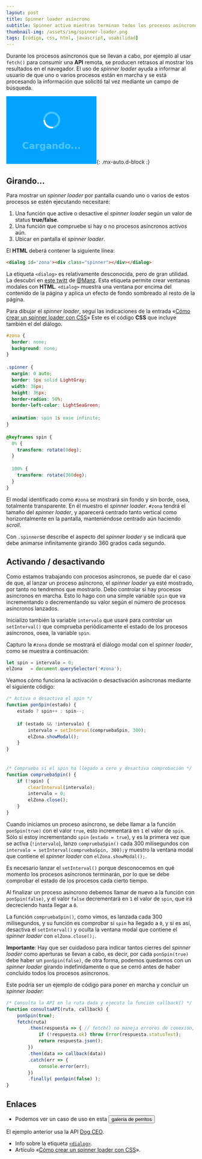 ```yaml
---
layout: post
title: Spinner loader asíncrono
subtitle: Spinner activo mientras terminan todos los procesos asíncronos
thumbnail-img: /assets/img/spinner-loader.png
tags: [código, css, html, javascript, usabilidad]
---
```

Durante los procesos asíncronos que se llevan a cabo, por ejemplo al usar ```fetch()``` para consumir una **API** remota, se producen retrasos al mostrar los resultados en el navegador. El uso de _spinner loader_ ayuda a informar al usuario de que uno o varios procesos están en marcha y se está procesando la información que solicitó tal vez mediante un campo de búsqueda.

![Paginación](/assets/img/spinner-loader.png){: .mx-auto.d-block :}

## Girando...

Para mostrar un _spinner loader_ por pantalla cuando uno o varios de estos procesos se estén ejecutando necesitaré:

1. Una función que active o desactive el _spinner loader_ según un valor de status **true/false**.
2. Una función que compruebe si hay o no procesos asíncronos activos aún.
3. Ubicar en pantalla el _spinner loader_.

El **HTML** deberá contener la siguiente línea:

```html
<dialog id='zona'><div class="spinner"></div></dialog>
```
La etiqueta ```<dialog>``` es relativamente desconocida, pero de gran utilidad. La descubrí en [este twitt](https://twitter.com/Manz/status/1529836795130744834) de [@Manz](https://twitter.com/Manz). Esta etiqueta permite crear ventanas modales con **HTML**. ```<dialog>``` muestra una ventana por encima del contenido de la página y aplica un efecto de fondo sombreado al resto de la página.

Para dibujar el _spinner loader_, seguí las indicaciones de la entrada «[Cómo crear un spinner loader con CSS](https://midu.dev/como-crear-un-spinner-con-css/)» Este es el código **CSS** que incluye también el del diálogo.

```css
#zona {
  border: none;
  background: none;
}

.spinner {
  margin: 0 auto;
  border: 5px solid LightGray;
  width: 36px;
  height: 36px;
  border-radius: 50%;
  border-left-color: LightSeaGreen;

  animation: spin 1s ease infinite;
}

@keyframes spin {
  0% {
    transform: rotate(0deg);
  }

  100% {
    transform: rotate(360deg);
  }
}
```

El modal identificado como ```#zona``` se mostrará sin fondo y sin borde, osea, totalmente transparente. En él muestro el _spinner loader_. ```#zona``` tendrá el tamaño del  _spinner loader_, y aparecerá centrado tanto vertical como horizontalmente en la pantalla, manteniéndose centrado aún haciendo _scroll_.

Con ```.spinner```se describe el aspecto del _spinner loader_ y se indicará que debe animarse infinitamente girando 360 grados cada segundo.

## Activando / desactivando

Como estamos trabajando con procesos asíncronos, se puede dar el caso de que, al lanzar un proceso asíncrono, el _spinner loader_ ya esté mostrado, por tanto no tendremos que mostrarlo. Debo controlar si hay procesos asíncronos en marcha. Esto lo hago con una simple variable ```spin``` que va incrementando o decrementando su valor según el número de procesos asíncronos lanzados.

Inicializo también la variable ```intervalo``` que usaré para controlar un ```setInterval()``` que comprueba periódicamente el estado de los procesos asíncronos, osea, la variable ```spin```.

Capturo la ```#zona``` donde se mostrará el diálogo modal con el _spinner loader_, como se muestra a continuación:

```javascript
let spin = intervalo = 0;
elZona   = document.querySelector('#zona');
```
Veamos cómo funciona la activación o desactivación asíncronas mediante el siguiente código:

```javascript
/* Activa o desactiva el spin */
function ponSpin(estado) {
    estado ? spin++ : spin--;

    if (estado && !intervalo) {
        intervalo = setInterval(compruebaSpin, 300);
        elZona.showModal();
    }
}


/* Comprueba si el spin ha llegado a cero y desactiva comprobación */
function compruebaSpin() {
    if (!spin) {
        clearInterval(intervalo);
        intervalo = 0;
        elZona.close(); 
    }
}
```

Cuando iniciamos un proceso asíncrono, se debe llamar a la función ```ponSpin(true)``` con el valor ```true```, esto incrementará en ```1``` el valor de ```spin```. Sólo si estoy incrementando ```spin``` (```estado = true```), y es la primera vez que se activa (```!intervalo```), lanzo ```compruebaSpin()``` cada 300 milisegundos con ```intervalo = setInterval(compruebaSpin, 300);```y muestro la ventana modal que contiene el _spinner loader_ con ```elZona.showModal();```.

Es necesario lanzar el ```setInterval()``` porque desconocemos en qué momento los procesos asíncronos terminarán, por lo que se debe comprobar el estado de los procesos cada cierto tiempo.

Al finalizar un proceso asíncrono debemos llamar de nuevo a la función con ```ponSpin(false)```, y el valor ```false``` decrementará en ```1``` el valor de ```spin```, que irá decreciendo hasta llegar a ```0```.

La función ```compruebaSpin()```, como vimos, es lanzada cada 300 milisegundos, y su función es comprobar si ```spin``` ha llegado a ```0```, y si es así, desactiva el ```setInterval()``` y oculta la ventana modal que contiene el _spinner loader_ con ```elZona.close();```.

**Importante**: Hay que ser cuidadoso para indicar tantos cierres del _spinner loader_ como aperturas se llevan a cabo, es decir, por cada ```ponSpin(true)``` debe haber un ```ponSpin(false)```, de otra forma, podemos quedarnos con un _spinner loader_ girando indefinidamente o que se cerró antes de haber concluido todos los procesos asíncronos.

Este podría ser un ejemplo de código para poner en marcha y concluir un _spinner loader_:

```javascript
/* Consulta la API en la ruta dada y ejecuta la función callback() */
function consultaAPI(ruta, callback) {
    ponSpin(true);
    fetch(ruta)
        .then(respuesta => { // fetch() no maneja errores de conexión, luego...
            if (!respuesta.ok) throw Error(respuesta.statusText);
            return respuesta.json();
        })
        .then(data => callback(data))
        .catch(err => {
            console.error(err);
        })
        .finally( ponSpin(false) );
}
```

## Enlaces

* Podemos ver un caso de uso en esta [<button class="btn btn-info text-uppercase">galería de perritos</button>](https://javguerra.github.io/02-bootcamp-fs-javascript/17-fetch.html)  

El ejemplo anterior usa la API [Dog CEO](https://dog.ceo/dog-api/).

* Info sobre la etiqueta [```<dialog>```](https://twitter.com/Manz/status/1529836795130744834).
* Artículo «[Cómo crear un spinner loader con CSS](https://midu.dev/como-crear-un-spinner-con-css/)».

